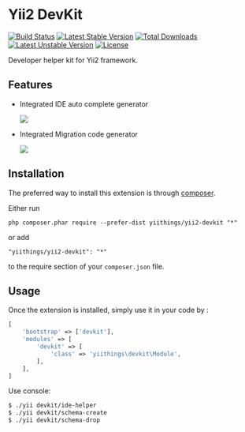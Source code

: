 Yii2 DevKit
===========
[![Build Status](https://travis-ci.org/yiithings/yii2-devkit.svg)](https://travis-ci.org/yiithings/yii2-devkit)
[![Latest Stable Version](https://poser.pugx.org/yiithings/yii2-devkit/v/stable.svg)](https://packagist.org/packages/yiithings/yii2-devkit) 
[![Total Downloads](https://poser.pugx.org/yiithings/yii2-devkit/downloads.svg)](https://packagist.org/packages/yiithings/yii2-devkit) 
[![Latest Unstable Version](https://poser.pugx.org/yiithings/yii2-devkit/v/unstable.svg)](https://packagist.org/packages/yiithings/yii2-devkit)
[![License](https://poser.pugx.org/yiithings/yii2-devkit/license.svg)](https://packagist.org/packages/yiithings/yii2-devkit)

Developer helper kit for Yii2 framework.

Features
---------
+ Integrated IDE auto complete generator 

    [![](https://img.shields.io/badge/Powered_by-yii2_autocomplete_helper-green.svg?style=flat)](https://github.com/iiifx-production/yii2-autocomplete-helper)

+ Integrated Migration code generator

    [![](https://img.shields.io/badge/Powered_by-yii2_schemadump-green.svg?style=flat)](https://github.com/jamband/yii2-schemadump)

Installation
------------

The preferred way to install this extension is through [composer](http://getcomposer.org/download/).

Either run

```
php composer.phar require --prefer-dist yiithings/yii2-devkit "*"
```

or add

```
"yiithings/yii2-devkit": "*"
```

to the require section of your `composer.json` file.


Usage
-----

Once the extension is installed, simply use it in your code by  :
```php
[
    'bootstrap' => ['devkit'],
    'modules' => [
        'devkit' => [
            'class' => 'yiithings\devkit\Module',
        ],
    ],
]
```

Use console:
```bash
$ ./yii devkit/ide-helper
$ ./yii devkit/schema-create
$ ./yii devkit/schema-drop
```
